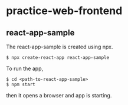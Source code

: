 # practice-web-frontend

## react-app-sample
The react-app-sample is created using npx.
```
$ npx create-react-app react-app-sample
```
To run the app, 
```
$ cd <path-to-react-app-sample>
$ npm start
```
then it opens a browser and app is starting.